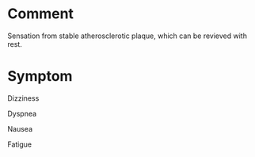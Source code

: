 # Comment

Sensation from stable atherosclerotic plaque, which can be revieved with rest.

# Symptom

Dizziness

Dyspnea

Nausea

Fatigue
